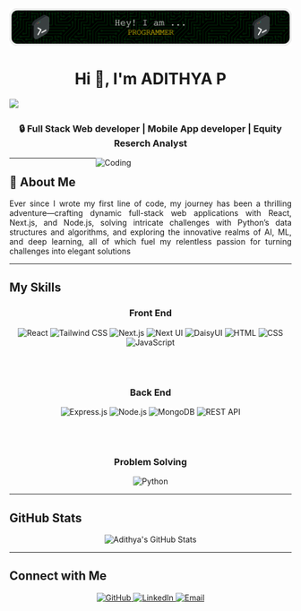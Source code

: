 <div align="center">
  <img src="https://github.com/KIRAN-KUMAR-K3/badges/blob/main/BANNER7.png" alt="Logo">
</div>
<h1 align="center">Hi 👋, I'm ADITHYA P</h1>

<a href="https://github.com/404"><img src="https://user-images.githubusercontent.com/73097560/115834477-dbab4500-a447-11eb-908a-139a6edaec5c.gif"></a>
<h3><p align="center"><b>🔒 Full Stack Web developer | Mobile App developer | Equity Reserch Analyst</b></p></h3>

<img align="right" alt="Coding" width="350" src="https://media.tenor.com/rePDfDWO3XoAAAAd/hacking.gif">


---
## 🚀 About Me
<div style="text-align: justify;">
Ever since I wrote my first line of code, my journey has been a thrilling adventure—crafting dynamic full-stack web applications with React, Next.js, and Node.js, solving intricate challenges with Python’s data structures and algorithms, and exploring the innovative realms of AI, ML, and deep learning, all of which fuel my relentless passion for turning challenges into elegant solutions
</div>

---

## My Skills

<div align="center">
  <h3>Front End</h3>
  <img src="https://img.shields.io/badge/React-61DAFB?style=for-the-badge&logo=react&logoColor=black" alt="React"/>
  <img src="https://img.shields.io/badge/Tailwind%20CSS-38B2AC?style=for-the-badge&logo=tailwindcss&logoColor=white" alt="Tailwind CSS"/>
  <img src="https://img.shields.io/badge/Next.js-000000?style=for-the-badge&logo=next.js&logoColor=white" alt="Next.js"/>
  <img src="https://img.shields.io/badge/NextUI-000000?style=for-the-badge&logo=nextui&logoColor=white" alt="Next UI"/>
  <img src="https://img.shields.io/badge/DaisyUI-FFB703?style=for-the-badge&logoColor=black" alt="DaisyUI"/>
  <img src="https://img.shields.io/badge/HTML-E34F26?style=for-the-badge&logo=html5&logoColor=white" alt="HTML"/>
  <img src="https://img.shields.io/badge/CSS-1572B6?style=for-the-badge&logo=css3&logoColor=white" alt="CSS"/>
  <img src="https://img.shields.io/badge/JavaScript-F7DF1E?style=for-the-badge&logo=javascript&logoColor=black" alt="JavaScript"/>
  
  <br /><br />
  <h3>Back End</h3>
  <img src="https://img.shields.io/badge/Express.js-404D59?style=for-the-badge&logo=express&logoColor=white" alt="Express.js"/>
  <img src="https://img.shields.io/badge/Node.js-339933?style=for-the-badge&logo=nodedotjs&logoColor=white" alt="Node.js"/>
  <img src="https://img.shields.io/badge/MongoDB-47A248?style=for-the-badge&logo=mongodb&logoColor=white" alt="MongoDB"/>
  <img src="https://img.shields.io/badge/REST%20API-000000?style=for-the-badge&logo=rapidapi&logoColor=white" alt="REST API"/>
  
  <br /><br />
  <h3>Problem Solving</h3>
  <img src="https://img.shields.io/badge/Python-3776AB?style=for-the-badge&logo=python&logoColor=white" alt="Python"/>
</div>


---

## GitHub Stats
<p align="center">
  <img src="https://github-readme-stats.vercel.app/api?username=adithyagatty&show_icons=true&theme=dark" alt="Adithya's GitHub Stats" />
</p>

---

## Connect with Me
<p align="center">
  <a href="https://github.com/adithyagatty" target="_blank">
    <img src="https://img.shields.io/badge/GitHub-100000?style=for-the-badge&logo=github&logoColor=white" alt="GitHub" />
  </a>
  <a href="https://www.linkedin.com/in/adithya-gatty-52388a22a/" target="_blank">
    <img src="https://img.shields.io/badge/LinkedIn-0A66C2?style=for-the-badge&logo=linkedin&logoColor=white" alt="LinkedIn" />
  </a>
  <a href="mailto:adithyap9999@gmail.com" target="_blank">
    <img src="https://img.shields.io/badge/Email-D14836?style=for-the-badge&logo=gmail&logoColor=white" alt="Email" />
  </a>
</p>
